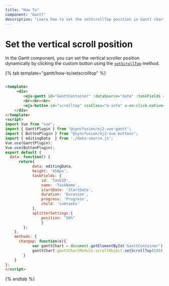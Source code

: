 ```yaml
---
title: "How To"
component: "Gantt"
description: "Learn how to set the setScrollTop position in Gantt chart side."
---
```


# Set the vertical scroll position

In the Gantt component, you can set the vertical scroller position dynamically by clicking the custom button using the [`setScrollTop`](../../api/gantt/#setscrolltop) method.

{% tab template="gantt/how-to/setscrolltop" %}

```html

<template>
     <div>
        <ejs-gantt id="GanttContainer" :dataSource="data" :taskFields = "taskFields" :height = "height" :splitterSettings="splitterSettings"><ejs-gantt>
        <br><br><br>
        <ejs-button id="scrolltop" cssClass="e-info" v-on:click.native="changep">Set Scroll Top</ejs-button>
    </div>
</template>
<script>
import Vue from "vue";
import { GanttPlugin } from "@syncfusion/ej2-vue-gantt";
import { ButtonPlugin } from "@syncfusion/ej2-vue-buttons";
import { editingData  } from './data-source.js';
Vue.use(GanttPlugin);
Vue.use(ButtonPlugin);
export default {
  data: function() {
      return{
            data: editingData,
            height: '450px',
            taskFields: {
                id: 'TaskID',
                name: 'TaskName',
                startDate: 'StartDate',
                duration: 'Duration',
                progress: 'Progress',
                child: 'subtasks'
            },
            splitterSettings:{
                position: "50%"
                }
        };
    },
    methods: {
      changep: function(e){
            var ganttChart = document.getElementById('GanttContainer').ej2_instances[0];
            ganttChart.ganttChartModule.scrollObject.setScrollTop(500);
        }
    }  
};
</script>

```

{% endtab %}